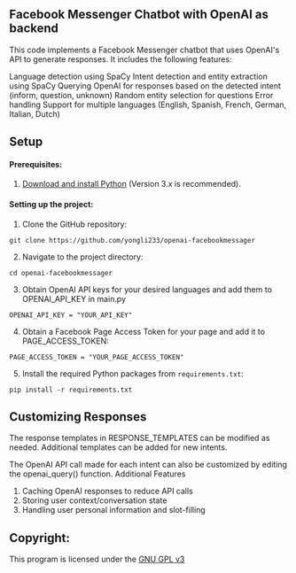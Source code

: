 ## ****Facebook Messenger Chatbot with OpenAI as backend****

This code implements a Facebook Messenger chatbot that uses OpenAI's API to generate responses. It includes the following features:

Language detection using SpaCy
Intent detection and entity extraction using SpaCy
Querying OpenAI for responses based on the detected intent (inform, question, unknown)
Random entity selection for questions
Error handling
Support for multiple languages (English, Spanish, French, German, Italian, Dutch)

## Setup

#### Prerequisites:
1. [Download and install Python](https://www.python.org/downloads/) (Version 3.x is recommended).

#### Setting up the project:
1. Clone the GitHub repository: 
```
git clone https://github.com/yongli233/openai-facebookmessager
```
2. Navigate to the project directory:
```
cd openai-facebookmessager
```
3. Obtain OpenAI API keys for your desired languages and add them to OPENAI_API_KEY in main.py
```
OPENAI_API_KEY = "YOUR_API_KEY"
```
4. Obtain a Facebook Page Access Token for your page and add it to PAGE_ACCESS_TOKEN:
```
PAGE_ACCESS_TOKEN = "YOUR_PAGE_ACCESS_TOKEN"
```  
5. Install the required Python packages from `requirements.txt`:
```
pip install -r requirements.txt
```

## Customizing Responses

The response templates in RESPONSE_TEMPLATES can be modified as needed. Additional templates can be added for new intents.

The OpenAI API call made for each intent can also be customized by editing the openai_query() function.
Additional Features

1. Caching OpenAI responses to reduce API calls
2. Storing user context/conversation state
3. Handling user personal information and slot-filling

## Copyright:

This program is licensed under the [GNU GPL v3](https://www.gnu.org/licenses/gpl-3.0.txt)
